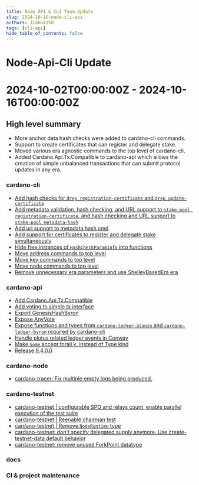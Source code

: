 ```yaml
---
title: Node API & CLI Team Update
slug: 2024-10-16-node-cli-api
authors: Jimbo4350
tags: [cli-api]
hide_table_of_contents: false
---
```


# Node-Api-Cli Update
# 2024-10-02T00:00:00Z - 2024-10-16T00:00:00Z

## High level summary
- More anchor data hash checks were added to cardano-cli commands.
- Support to create certificates that can register and delegate stake.
- Moved various era agnostic commands to the top level of cardano-cli. 
- Added Cardano.Api.Tx.Compatible to cardano-api which allows the creation of simple unbalanced transactions that can submit protocol updates in any era.

### cardano-cli
- [Add hash checks for `drep registration-certificate` and `drep update-certificate`](https://github.com/IntersectMBO/cardano-cli/pull/916)
- [Add metadata validation, hash checking, and URL support to `stake-pool registration-certificate`, and hash checking and URL support to `stake-pool metadata-hash`](https://github.com/IntersectMBO/cardano-cli/pull/932)
- [Add url support to metadata hash cmd](https://github.com/IntersectMBO/cardano-cli/pull/927)
- [Add support for certificates to register and delegate stake simultaneously](https://github.com/IntersectMBO/cardano-cli/pull/919)
- [Hide free instances of `HashCheckParamInfo` into functions](https://github.com/IntersectMBO/cardano-cli/pull/921)
- [Move address commands to top level](https://github.com/IntersectMBO/cardano-cli/pull/934)
- [Move key commands to top level](https://github.com/IntersectMBO/cardano-cli/pull/931)
- [Move node commands to top level](https://github.com/IntersectMBO/cardano-cli/pull/929)
- [Remove unnecessary era parameters and use ShelleyBasedEra era](https://github.com/IntersectMBO/cardano-cli/pull/935)


### cardano-api
- [Add Cardano.Api.Tx.Compatible](https://github.com/IntersectMBO/cardano-api/pull/644)
- [Add voting to simple tx interface](https://github.com/IntersectMBO/cardano-api/pull/648)
- [Export GenesisHashByron](https://github.com/IntersectMBO/cardano-api/pull/652)
- [Expose AnyVote](https://github.com/IntersectMBO/cardano-api/pull/649)
- [Expose functions and types from `cardano-ledger-alonzo` and `cardano-ledger-byron` required by cardano-cli](https://github.com/IntersectMBO/cardano-api/pull/647)
- [Handle plutus related ledger events in Conway](https://github.com/IntersectMBO/cardano-api/pull/650)
- [Make `Some` accept forall k. instead of Type kind](https://github.com/IntersectMBO/cardano-api/pull/651)
- [Release 9.4.0.0](https://github.com/IntersectMBO/cardano-api/pull/653)


### cardano-node
- [cardano-tracer: Fix multiple empty logs being produced.](https://github.com/IntersectMBO/cardano-node/pull/6002)

### cardano-testnet
- [cardano-testnet | configurable SPO and relays count, enable parallel execution of the test suite](https://github.com/IntersectMBO/cardano-node/pull/6007)
- [cardano-testnet | Reenable chairman test](https://github.com/IntersectMBO/cardano-node/pull/5992)
- [cardano-testnet | Remove `NodeRuntime` type](https://github.com/IntersectMBO/cardano-node/pull/6013)
- [cardano-testnet: don't specify delegated supply anymore. Use create-testnet-data default behavior](https://github.com/IntersectMBO/cardano-node/pull/6001)
- [cardano-testnet: remove unused ForkPoint datatype](https://github.com/IntersectMBO/cardano-node/pull/6006)

### docs

### CI & project maintenance
